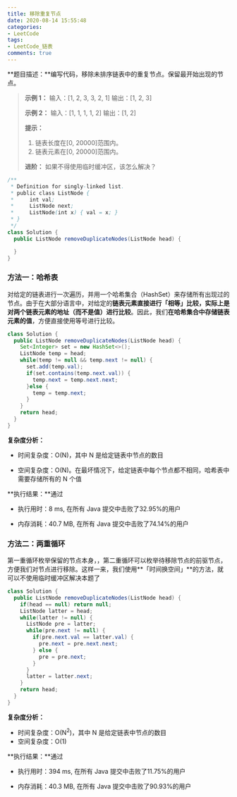 ```yaml
---
title: 移除重复节点
date: 2020-08-14 15:55:48
categories:
- LeetCode
tags:
- LeetCode_链表
comments: true
---
```


**题目描述：**编写代码，移除未排序链表中的重复节点。保留最开始出现的节点。

> **示例 1：**
>  输入：[1, 2, 3, 3, 2, 1]
>  输出：[1, 2, 3]
>
> **示例 2：**
> 输入：[1, 1, 1, 1, 2]
>  输出：[1, 2]
>
> **提示：**
> 1. 链表长度在[0, 20000]范围内。
> 2. 链表元素在[0, 20000]范围内。
>
> **进阶：**
>    如果不得使用临时缓冲区，该怎么解决？

```java
/**
 * Definition for singly-linked list.
 * public class ListNode {
 *     int val;
 *     ListNode next;
 *     ListNode(int x) { val = x; }
 * }
 */
class Solution {
  public ListNode removeDuplicateNodes(ListNode head) {

  }
}
```

<!-- more -->

### 方法一：哈希表

对给定的链表进行一次遍历，并用一个哈希集合（HashSet）来存储所有出现过的节点。由于在大部分语言中，对给定的**链表元素直接进行「相等」比较，实际上是对两个链表元素的地址（而不是值）进行比较**。因此，我们**在哈希集合中存储链表元素的值**，方便直接使用等号进行比较。

```java
class Solution {
  public ListNode removeDuplicateNodes(ListNode head) {
    Set<Integer> set = new HashSet<>();
    ListNode temp = head;
    while(temp != null && temp.next != null) {
      set.add(temp.val);
      if(set.contains(temp.next.val)) {
        temp.next = temp.next.next;
      }else {
        temp = temp.next;
      }
    }
    return head;
  }
}
```

**复杂度分析：**

- 时间复杂度：O(N)，其中 N 是给定链表中节点的数目

- 空间复杂度：O(N)。在最坏情况下，给定链表中每个节点都不相同，哈希表中需要存储所有的 N 个值

**执行结果：**通过

- 执行用时：8 ms, 在所有 Java 提交中击败了32.95%的用户

- 内存消耗：40.7 MB, 在所有 Java 提交中击败了74.14%的用户



### 方法二：两重循环

第一重循环枚举保留的节点本身，，第二重循环可以枚举待移除节点的前驱节点，方便我们对节点进行移除。这样一来，我们使用**「时间换空间」**的方法，就可以不使用临时缓冲区解决本题了

```java
class Solution {
  public ListNode removeDuplicateNodes(ListNode head) {
    if(head == null) return null;
    ListNode latter = head;
    while(latter != null) {
      ListNode pre = latter;
      while(pre.next != null) {
        if(pre.next.val == latter.val) {
          pre.next = pre.next.next;
        } else {
          pre = pre.next;
        }
      }
      latter = latter.next;
    }
    return head;
  }
}
```

**复杂度分析：**

- 时间复杂度：O(N<sup>2</sup>)，其中 N 是给定链表中节点的数目
- 空间复杂度：O(1)

**执行结果：**通过

- 执行用时：394 ms, 在所有 Java 提交中击败了11.75%的用户

- 内存消耗：40.3 MB, 在所有 Java 提交中击败了90.93%的用户